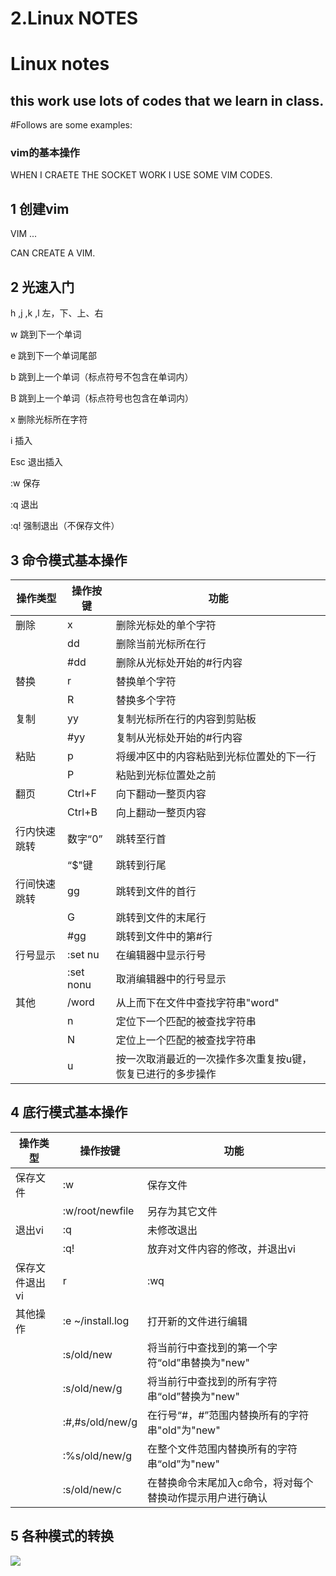 # 2.Linux NOTES

# Linux notes
## this work use lots of codes that we learn in class.
#Follows are some examples:

### vim的基本操作
WHEN I CRAETE THE SOCKET WORK I USE SOME VIM CODES.

## 1 创建vim

VIM ...

CAN CREATE A VIM.
## 2 光速入门
h ,j ,k ,l  左，下、上、右


w 跳到下一个单词

e 跳到下一个单词尾部

b 跳到上一个单词（标点符号不包含在单词内）

B 跳到上一个单词（标点符号也包含在单词内）

x 删除光标所在字符

i 插入

Esc 退出插入

:w 保存

:q 退出

:q! 强制退出（不保存文件）

## 3 命令模式基本操作

操作类型    | 操作按键 | 功能
-------     | -----   | -----
 删除| x    |删除光标处的单个字符
   |  | dd   |删除当前光标所在行
   |  | #dd  |删除从光标处开始的#行内容
替换|  r |替换单个字符
   |  | R  |替换多个字符
复制| yy  | 复制光标所在行的内容到剪贴板
   |  | #yy  |复制从光标处开始的#行内容
粘贴| p |将缓冲区中的内容粘贴到光标位置处的下一行
   |  | P |粘贴到光标位置处之前
翻页| Ctrl+F|向下翻动一整页内容
   |  |Ctrl+B |向上翻动一整页内容
行内快速跳转| 数字“0”|跳转至行首
   |  |“$"键 |跳转到行尾
行间快速跳转|gg |跳转到文件的首行
   |  | G |跳转到文件的末尾行
   |  | #gg |跳转到文件中的第#行
行号显示|:set nu |在编辑器中显示行号
   |  |:set nonu|取消编辑器中的行号显示
其他| /word|从上而下在文件中查找字符串"word"
|| n |定位下一个匹配的被查找字符串
||N |定位上一个匹配的被查找字符串
|| u|按一次取消最近的一次操作多次重复按u键，恢复已进行的多步操作

## 4 底行模式基本操作

操作类型    | 操作按键 | 功能
-------     | -----   | -----
保存文件|  :w | 保存文件
   |  | :w/root/newfile |另存为其它文件
退出vi|  :q |未修改退出
   |  | :q!  |放弃对文件内容的修改，并退出vi
保存文件退出vi|  r |:wq
其他操作|  :e ~/install.log |打开新的文件进行编辑
||  :s/old/new  |将当前行中查找到的第一个字符“old”串替换为"new"
|  | :s/old/new/g  |将当前行中查找到的所有字符串“old”替换为"new"
|  | :#,#s/old/new/g |在行号“#，#”范围内替换所有的字符串"old"为"new"
|  | :%s/old/new/g |在整个文件范围内替换所有的字符串“old”为"new"
|  | :s/old/new/c  |在替换命令末尾加入c命令，将对每个替换动作提示用户进行确认
   

## 5 各种模式的转换
<image src="/vim.jpeg">


  


